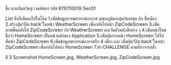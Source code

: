 ชื่อ นายกันตวิชญ์ เจนพิทยา รหัส 6110110019 Sec01

List สิ่งที่เพิ่มลงไปในโค๊ด
1.เพิ่มข้อมูลการพยากรณ์อากาศ อุณหภูมิมากสุด/น้อยสุด กับ ชื่อเมือง
2.สร้างปุ่ม'Go back'ในหน้า WeatherScreen เพื่อกลับไปหน้า ZipCodeScreen
3.เพิ่มภาพพื้นหลังให้ ZipCodeScreen กับ WeatherScreen และจัดตัวหนังสือต่าง ๆ
4.เพิ่มหน้าใหม่ชื่อว่า HomeScreen เป็นหน้าหลักของ Application
5.เพิ่มปุ่มจากหน้า HomeScreen ให้ไปที่หน้า ZipCodeScreen
6.เพิ่มข้อมูลพยากรณ์อากาศอีก 4 เมือง และ เพิ่มปุ่ม'Go back'ในหน้า ZipCodeScreen เพื่อกลับไปหน้า HomeScreen
7.ทำ CHALLENGE ตามที่อาจารย์สั่ง

มี 3 Screenshot
HomeScreen.jpg, WeatherScreen.jpg, ZipCodeScreen.jpg
